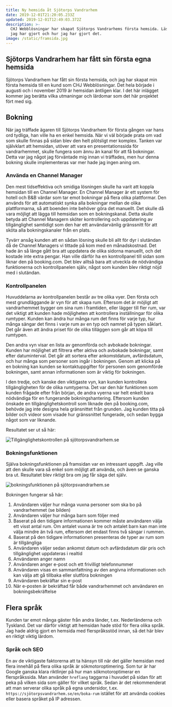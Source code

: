 ```yaml
---
title: Ny hemsida åt Sjötorps Vandrarhem
date: 2019-12-01T21:20:05.233Z
updated: 2019-12-01T12:49:03.372Z
description: >-
  CHJ Webblösningar har skapat Sjötorps Vandrarhems första hemsida. Läs om vad
  jag har gjort och hur jag har gjort det.
image: /static/framsida.jpg
---
```

## Sjötorps Vandrarhem har fått sin första egna hemsida

Sjötorps Vandrarhem har fått sin första hemsida, och jag har skapat min första hemsida till en kund som CHJ Webblösningar. Det hela började i augusti och i november 2019 är hemsidan äntligen klar. I det här inlägget kommer jag berätta vilka utmaningar och lärdomar som det här projektet fört med sig.

## Bokning

När jag träffade ägaren till Sjötorps Vandrarhem för första gången var hans ord tydliga, han ville ha en enkel hemsida. När vi väl började prata om vad som skulle finnas på sidan blev den helt plötsligt mer komplex. Tanken var självklart att hemsidan, utöver att vara en presentationssida för vandrarhemmet, skulle fungera som ännu än kanal för att få bokningar. Detta var jag något jag förväntade mig innan vi träffades, men hur denna bokning skulle implementeras var mer hade jag ingen aning om.

### Använda en Channel Manager

Den mest tidseffektiva och smidiga lösningen skulle ha varit att koppla hemsidan till en Channel Manager. En Channel Manager är ett system för hotell och B&B värdar som tar emot bokningar på flera olika plattformar. Den används för att automatiskt synka alla bokningar mellan de olika plattformarna, så att boenden inte behöver göra det manuellt. Det skulle då vara möjligt att lägga till hemsidan som en bokningskanal. Detta skulle betyda att Channel Managern sköter kontrollering och uppdatering av tillgänglighet samtidigt som den har ett användarvänlig gränssnitt för att sköta alla bokningskanaler från en plats.

Tyvärr ansåg kunden att en sådan lösning skulle bli allt för dyr i slutändan då de Channel Managers vi tittade på kom med en månadskostnad. Det hade än så länge gått bra att uppdatera de olika sidorna manuellt, och det kostade inte extra pengar. Han ville därför ha en kontrollpanel till sidan som liknar den på booking.com. Det blev alltså bara att utveckla de nödvändiga funktionerna och kontrollpanelen själv, något som kunden blev riktigt nöjd med i slutändan.

### Kontrollpanelen

Huvuddelarna av kontrollpanelen består av tre olika vyer. Den första och mest grundläggande är vyn för att skapa rum. Eftersom det är möjligt att vandrarhemmet bygger om sina rum i framtiden, eller lägger till fler rum, var det viktigt att kunden hade möjligheten att kontrollera inställningar för olika rumtyper. Kunden kan ändra hur många rum det finns för varje typ, hur många sängar det finns i varje rum av en typ och namnet på typen såklart. Det går även att ändra priset för de olika tilläggen som går att köpa till rumtypen.

Den andra vyn visar en lista av genomförda och avbokade bokningar. Kunden har möjlighet att filtrera efter aktiva och avbokade bokningar, samt efter datuminterval. Det går att sortera efter ankomstdatum, avfärdsdatum, och hur många som personer som ingår i bokningen. Genom att klicka på en bokning kan kunden se kontaktuppgifter för personen som genomförde bokningen, samt annan informationen som är viktig för bokningen.

I den tredje, och kanske den viktigaste vyn, kan kunden kontrollera tillgängligheten för de olika rumtyperna. Det var den här funktionen som kunden frågade efter från början, de andra vyerna var helt enkelt bara nödvändiga för en fungerande bokningshantering. Eftersom kunden önskade en tillgänglighetskontroll som liknade den på booking.com, behövde jag inte designa hela gränsnittet från grunden. Jag kunden titta på bilder och videor som visade hur gränssnittet fungerade, och sedan bygga något som var liknande.

Resultatet ser ut så här:

![Tillgänglighetskontrollen på sjötorpsvandrarhem.se](/static/kontrollpanel.jpg "Tillgänglighetskontrollen på sjötorpsvandrarhem.se")

### Bokningsfunktionen

Själva bokningsfunktionen på framsidan var en intressant uppgift. Jag ville att den skulle vara så enkel som möjligt att använda, och även se ganska bra ut. Resultatet blev riktigt bra om jag får säga det själv.

![bokningsfunktionen på sjötorpsvandrarhem.se](/img/bokning_1.jpg "Första sidan i bokningsprocessen på sjötorpsvandrarhem.se")

Bokningen fungerar så här:

1. Användaren väljer hur många vuxna personer som ska bo på vandrarhemmet (se bilden)
2. Användaren väljer hur många barn som följer med
3. Baserat på den tidigare informationen kommer måste användaren välja ett visst antal rum. Om antalet vuxna är tre och antalet barn kan man inte välja mindre än två rum, eftersom det endast finns två sängar i rummen.
4. Baserat på den tidigare informationen presenteras de typer av rum som är tillgängliga
5. Användaren väljer sedan ankomst datum och avfärdsdatum där pris och tillgänglighet uppdateras i realtid
6. Användaren anger namn
7. Användaren anger e-post och ett frivilligt telefonnummer
8. Användaren visas en sammanfattning av den angivna informationen och kan välja att gå tillbaka eller slutföra bokningen
9. Användaren bekräftar sin e-post
10. När e-posten är bekräftad får både vandrarhemmet och användaren en bokningsbekräftelse

## Flera språk

Kunden tar emot många gäster från andra länder, t.ex. Nederländerna och Tyskland. Det var därför viktigt att hemsidan hade stöd för flera olika språk. Jag hade aldrig gjort en hemsida med flerspråksstöd innan, så det här blev en riktigt viktig lärdom.

### Språk och SEO

En av de viktigaste faktorerna att ta hänsyn till när det gäller hemsidan med flera innehåll på flera olika språk är sökmotoroptimering. Som tur är har Google ganska klara riktlinjer på hur man sökmotoroptimerar en flerspråkssida. Man använder `hreflang` taggarna i huvudet på sidan för att peka på vilken sida som gäller för vilket språk. Sedan är det rekommenderat att man serverar olika språk på egna undersidor, t.ex. `https://sjötorpsvandrarhem.se/en/boka-rum` istället för att använda cookies eller basera språket på IP adressen.

